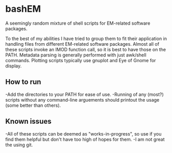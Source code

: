 # bashEM

A seemingly random mixture of shell scripts for EM-related software packages. 

To the best of my abilities I have tried to group them to fit their application in handling files from different EM-related software packages. 
Almost all of these scripts invoke an IMOD function call, so it is best to have those on the PATH. 
Metadata parsing is generally performed with just awk/shell commands. 
Plotting scripts typically use gnuplot and Eye of Gnome for display. 


## How to run
-Add the directories to your PATH for ease of use.
-Running of any (most?) scripts without any command-line arguements should printout the usage (some better than others).


## Known issues
-All of these scripts can be deemed as "works-in-progress", so use if you find them helpful but don't have too high of hopes for them. 
-I am not great the using git.

